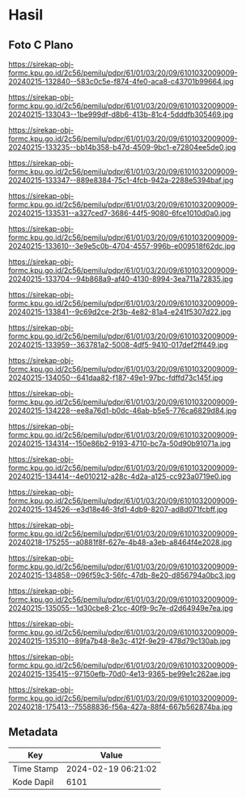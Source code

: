 # Hasil

## Foto C Plano

https://sirekap-obj-formc.kpu.go.id/2c56/pemilu/pdpr/61/01/03/20/09/6101032009009-20240215-132840--583c0c5e-f874-4fe0-aca8-c43701b99664.jpg

https://sirekap-obj-formc.kpu.go.id/2c56/pemilu/pdpr/61/01/03/20/09/6101032009009-20240215-133043--1be999df-d8b6-413b-81c4-5dddfb305469.jpg

https://sirekap-obj-formc.kpu.go.id/2c56/pemilu/pdpr/61/01/03/20/09/6101032009009-20240215-133235--bb14b358-b47d-4509-9bc1-e72804ee5de0.jpg

https://sirekap-obj-formc.kpu.go.id/2c56/pemilu/pdpr/61/01/03/20/09/6101032009009-20240215-133347--889e8384-75c1-4fcb-942a-2288e5394baf.jpg

https://sirekap-obj-formc.kpu.go.id/2c56/pemilu/pdpr/61/01/03/20/09/6101032009009-20240215-133531--a327ced7-3686-44f5-9080-6fce1010d0a0.jpg

https://sirekap-obj-formc.kpu.go.id/2c56/pemilu/pdpr/61/01/03/20/09/6101032009009-20240215-133610--3e9e5c0b-4704-4557-996b-e009518f62dc.jpg

https://sirekap-obj-formc.kpu.go.id/2c56/pemilu/pdpr/61/01/03/20/09/6101032009009-20240215-133704--94b868a9-af40-4130-8994-3ea711a72835.jpg

https://sirekap-obj-formc.kpu.go.id/2c56/pemilu/pdpr/61/01/03/20/09/6101032009009-20240215-133841--9c69d2ce-2f3b-4e82-81a4-e241f5307d22.jpg

https://sirekap-obj-formc.kpu.go.id/2c56/pemilu/pdpr/61/01/03/20/09/6101032009009-20240215-133959--363781a2-5008-4df5-9410-017def2ff449.jpg

https://sirekap-obj-formc.kpu.go.id/2c56/pemilu/pdpr/61/01/03/20/09/6101032009009-20240215-134050--641daa82-f187-49e1-97bc-fdffd73c145f.jpg

https://sirekap-obj-formc.kpu.go.id/2c56/pemilu/pdpr/61/01/03/20/09/6101032009009-20240215-134228--ee8a76d1-b0dc-46ab-b5e5-776ca6829d84.jpg

https://sirekap-obj-formc.kpu.go.id/2c56/pemilu/pdpr/61/01/03/20/09/6101032009009-20240215-134314--150e86b2-9193-4710-bc7a-50d90b91071a.jpg

https://sirekap-obj-formc.kpu.go.id/2c56/pemilu/pdpr/61/01/03/20/09/6101032009009-20240215-134414--4e010212-a28c-4d2a-a125-cc923a0719e0.jpg

https://sirekap-obj-formc.kpu.go.id/2c56/pemilu/pdpr/61/01/03/20/09/6101032009009-20240215-134526--e3d18e46-3fd1-4db9-8207-ad8d071fcbff.jpg

https://sirekap-obj-formc.kpu.go.id/2c56/pemilu/pdpr/61/01/03/20/09/6101032009009-20240218-175255--a0881f8f-627e-4b48-a3eb-a8464f4e2028.jpg

https://sirekap-obj-formc.kpu.go.id/2c56/pemilu/pdpr/61/01/03/20/09/6101032009009-20240215-134858--096f59c3-56fc-47db-8e20-d856794a0bc3.jpg

https://sirekap-obj-formc.kpu.go.id/2c56/pemilu/pdpr/61/01/03/20/09/6101032009009-20240215-135055--1d30cbe8-21cc-40f9-9c7e-d2d64949e7ea.jpg

https://sirekap-obj-formc.kpu.go.id/2c56/pemilu/pdpr/61/01/03/20/09/6101032009009-20240215-135310--89fa7b48-8e3c-412f-9e29-478d79c130ab.jpg

https://sirekap-obj-formc.kpu.go.id/2c56/pemilu/pdpr/61/01/03/20/09/6101032009009-20240215-135415--97150efb-70d0-4e13-9365-be99e1c262ae.jpg

https://sirekap-obj-formc.kpu.go.id/2c56/pemilu/pdpr/61/01/03/20/09/6101032009009-20240218-175413--75588836-f56a-427a-88f4-667b562874ba.jpg


## Metadata

| Key        | Value               |
| ---------- | ------------------- |
| Time Stamp | 2024-02-19 06:21:02 |
| Kode Dapil | 6101                |



